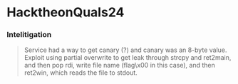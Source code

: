 HacktheonQuals24
=======

<h3> Intelitigation </h3>

> Service had a way to get canary (?) and canary was an 8-byte value. Exploit using partial overwrite to get leak through strcpy and ret2main, and then pop rdi, write file name (flag\x00 in this case), and then ret2win, which reads the file to stdout.